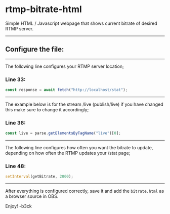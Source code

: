 # rtmp-bitrate-html
Simple HTML / Javascript webpage that shows current bitrate of desired RTMP server.

---
## Configure the file:
---
The following line configures your RTMP server location;

### Line 33:
```javascript
const response = await fetch("http://localhost/stat");
```
---

The example below is for the stream /live (publish/live) if you have changed this make sure to change it accordingly;

### Line 36:
```javascript
const live = parse.getElementsByTagName("live")[0];
```
---

The following line configures how often you want the bitrate to update, depending on how often the RTMP updates your /stat page;

### Line 48:
```javascript
setInterval(getBitrate, 2000);
```
---

After everything is configured correctly, save it and add the `bitrate.html` as a browser source in OBS.

Enjoy!
-b3ck
